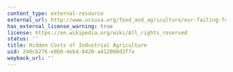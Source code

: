 ```yaml
---
content_type: external-resource
external_url: http://www.ucsusa.org/food_and_agriculture/our-failing-food-system/industrial-agriculture/hidden-costs-of-industrial.html
has_external_license_warning: true
license: https://en.wikipedia.org/wiki/All_rights_reserved
status: ''
title: Hidden Costs of Industrial Agriculture
uid: 240cb276-e8b0-4eb4-8420-a412060d2f7a
wayback_url: ''
---
```

